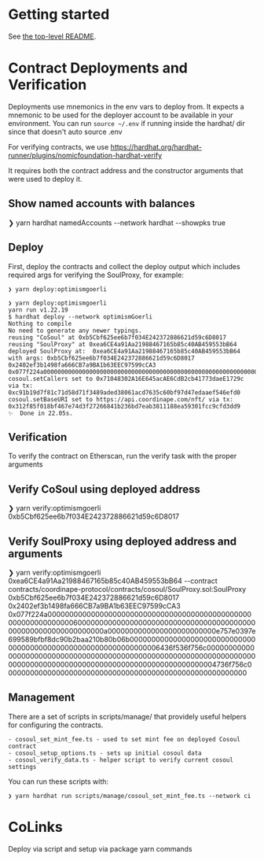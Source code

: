 # Getting started

See [the top-level README](../README.md#hardhat).

# Contract Deployments and Verification

Deployments use mnemonics in the env vars to deploy from. It expects a mnemonic to be used for the deployer account to be available in your environment. You can run `source ~/.env` if running inside the hardhat/ dir since that doesn't auto source .env

For verifying contracts, we use https://hardhat.org/hardhat-runner/plugins/nomicfoundation-hardhat-verify

It requires both the contract address and the constructor arguments that were used to deploy it.

## Show named accounts with balances

❯ yarn hardhat namedAccounts --network hardhat --showpks true

## Deploy

First, deploy the contracts and collect the deploy output which includes required args for verifying the SoulProxy, for example:

`❯ yarn deploy:optimismgoerli`

```
❯ yarn deploy:optimismgoerli
yarn run v1.22.19
$ hardhat deploy --network optimismGoerli
Nothing to compile
No need to generate any newer typings.
reusing "CoSoul" at 0xb5Cbf625ee6b7f034E242372886621d59c6D8017
reusing "SoulProxy" at 0xea6CE4a91Aa21988467165b85c40AB459553bB64
deployed SoulProxy at:  0xea6CE4a91Aa21988467165b85c40AB459553bB64 with args: 0xb5Cbf625ee6b7f034E242372886621d59c6D8017 0x2402ef3b1498fa666CB7a9BA1b63EEC97599cCA3 0x077f224a000000000000000000000000000000000000000000000000000000000000006000000000000000000000000000000000000000000000000000000000000000a0000000000000000000000000e757e0397e699589bfbf8dc90b2baa210b80b06b0000000000000000000000000000000000000000000000000000000000000006436f536f756c00000000000000000000000000000000000000000000000000000000000000000000000000000000000000000000000000000000000000000004736f756c00000000000000000000000000000000000000000000000000000000
cosoul.setCallers set to 0x71048302A16E645acAE6CdB2cb41773daeE1729c via tx:  0xc91b19d7f81c71d58d71f3489aded38061acd7635c60bf97d47edaaef546efd0
cosoul.setBaseURI set to https://api.coordinape.com/nft/ via tx:  0x312f85f018bf467e74d3f27266841b236bd7eab3811188ea59301fcc9cfd3dd9
✨  Done in 22.05s.
```

## Verification

To verify the contract on Etherscan, run the verify task with the proper arguments

## Verify CoSoul using deployed address

❯ yarn verify:optimismgoerli 0xb5Cbf625ee6b7f034E242372886621d59c6D8017

## Verify SoulProxy using deployed address and arguments

❯ yarn verify:optimismgoerli 0xea6CE4a91Aa21988467165b85c40AB459553bB64 --contract contracts/coordinape-protocol/contracts/cosoul/SoulProxy.sol:SoulProxy 0xb5Cbf625ee6b7f034E242372886621d59c6D8017 0x2402ef3b1498fa666CB7a9BA1b63EEC97599cCA3 0x077f224a000000000000000000000000000000000000000000000000000000000000006000000000000000000000000000000000000000000000000000000000000000a0000000000000000000000000e757e0397e699589bfbf8dc90b2baa210b80b06b0000000000000000000000000000000000000000000000000000000000000006436f536f756c00000000000000000000000000000000000000000000000000000000000000000000000000000000000000000000000000000000000000000004736f756c00000000000000000000000000000000000000000000000000000000

## Management

There are a set of scripts in scripts/manage/ that providely useful helpers for configuring the contracts.

    - cosoul_set_mint_fee.ts - used to set mint fee on deployed Cosoul contract
    - cosoul_setup_options.ts - sets up initial cosoul data
    - cosoul_verify_data.ts - helper script to verify current cosoul settings

You can run these scripts with:

`❯ yarn hardhat run scripts/manage/cosoul_set_mint_fee.ts --network ci`

# CoLinks

Deploy via script and setup via package yarn commands
